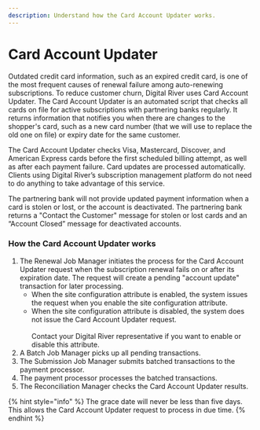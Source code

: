 ```yaml
---
description: Understand how the Card Account Updater works.
---
```


# Card Account Updater

Outdated credit card information, such as an expired credit card, is one of the most frequent causes of renewal failure among auto-renewing subscriptions. To reduce customer churn, Digital River uses Card Account Updater. The Card Account Updater is an automated script that checks all cards on file for active subscriptions with partnering banks regularly. It returns information that notifies you when there are changes to the shopper's card, such as a new card number (that we will use to replace the old one on file) or expiry date for the same customer.

The Card Account Updater checks Visa, Mastercard, Discover, and American Express cards before the first scheduled billing attempt, as well as after each payment failure. Card updates are processed automatically. Clients using Digital River’s subscription management platform do not need to do anything to take advantage of this service.

The partnering bank will not provide updated payment information when a card is stolen or lost, or the account is deactivated. The partnering bank returns a "Contact the Customer" message for stolen or lost cards and an “Account Closed” message for deactivated accounts.

### **How the Card Account Updater works**

1. The Renewal Job Manager initiates the process for the Card Account Updater request when the subscription renewal fails on or after its expiration date. The request will create a pending "account update" transaction for later processing.
   * When the site configuration attribute is enabled, the system issues the request when you enable the site configuration attribute.
   * When the site configuration attribute is disabled, the system does not issue the Card Account Updater request. \
     \
     Contact your Digital River representative if you want to enable or disable this attribute.&#x20;
2. A Batch Job Manager picks up all pending transactions.
3. The Submission Job Manager submits batched transactions to the payment processor.
4. The payment processor processes the batched transactions.
5. The Reconciliation Manager checks the Card Account Updater results.

{% hint style="info" %}
The grace date will never be less than five days. This allows the Card Account Updater request to process in due time.
{% endhint %}
